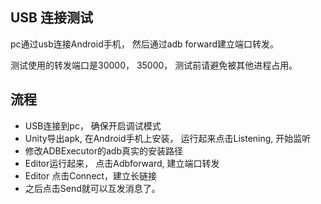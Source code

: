 
## USB 连接测试

pc通过usb连接Android手机， 然后通过adb forward建立端口转发。

测试使用的转发端口是30000， 35000， 测试前请避免被其他进程占用。


## 流程

* USB连接到pc， 确保开启调试模式
* Unity导出apk, 在Android手机上安装， 运行起来点击Listening, 开始监听
* 修改ADBExecutor的adb真实的安装路径
* Editor运行起来， 点击Adbforward, 建立端口转发
* Editor 点击Connect，建立长链接
* 之后点击Send就可以互发消息了。




